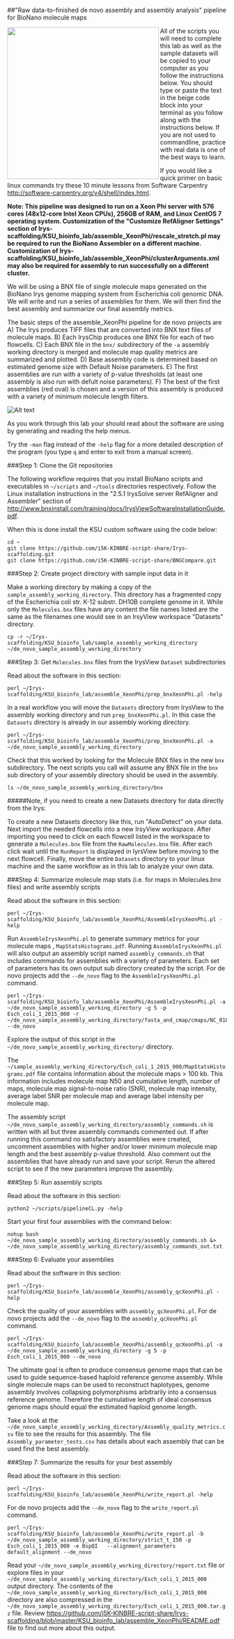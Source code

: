 
##"Raw data-to-finished de novo assembly and assembly analysis" pipeline for BioNano molecule maps

<a href="url"><img src="https://raw.githubusercontent.com/i5K-KINBRE-script-share/Irys-scaffolding/master/KSU_bioinfo_lab/pipelines_for_bionano_data_wide.png" align="left" width="348" ></a>

All of the scripts you will need to complete this lab as well as the sample datasets will be copied to your computer as you follow the instructions below. You should type or paste the text in the beige code block into your terminal as you follow along with the instructions below. If you are not used to commandline, practice with real data is one of the best ways to learn.

If you would like a quick primer on basic linux commands try these 10 minute lessons from Software Carpentry http://software-carpentry.org/v4/shell/index.html. 

**Note: This pipeline was designed to run on a Xeon Phi server with 576 cores (48x12-core Intel Xeon CPUs), 256GB of RAM, and Linux CentOS 7 operating system. Customization of the "Customize RefAligner Settings" section of Irys-scaffolding/KSU_bioinfo_lab/assemble_XeonPhi/rescale_stretch.pl may be required to run the BioNano Assembler on a different machine. Customization of Irys-scaffolding/KSU_bioinfo_lab/assemble_XeonPhi/clusterArguments.xml may also be required for assembly to run successfully on a different cluster.**

We will be using a BNX file of single molecule maps generated on the BioNano Irys genome mapping system from Escherichia coli genomic DNA. We will write and run a series of assemblies for them. We will then find the best assembly and summarize our final assembly metrics. 

The basic steps of the assemble_XeonPhi pipeline for de novo projects are A) The Irys produces TIFF files that are converted into BNX text files of molecule maps. B) Each IrysChip produces one BNX file for each of two flowcells. C) Each BNX file in the `bnx/` subdirectory of the `-a` assembly working directory is merged and molecule map quality metrics are summarized and plotted. D) Base assembly code is determined based on estimated genome size with Default Noise parameters. E) The first assemblies are run with a variety of p-value thresholds (at least one assembly is also run with defult noise parameters). F) The best of the first assemblies (red oval) is chosen and a version of this assembly is produced with a variety of minimum molecule length filters.

![Alt text](https://raw.githubusercontent.com/i5K-KINBRE-script-share/Irys-scaffolding/master/KSU_bioinfo_lab/assemble_XeonPhi/XeonPhi_assembly_workflow_de_novo.png)

As you work through this lab your should read about the software are using by generating and reading the help menus. 

Try the `-man` flag instead of the `-help` flag for a more detailed description of the program (you type `q` and enter to exit from a manual screen).

###Step 1: Clone the Git repositories 

The following workflow requires that you install BioNano scripts and executables in `~/scripts` and `~/tools` directories respectively. Follow the Linux installation instructions in the "2.5.1 IrysSolve server RefAligner and Assembler" section of http://www.bnxinstall.com/training/docs/IrysViewSoftwareInstallationGuide.pdf.

When this is done install the KSU custom software using the code below:

```
cd ~
git clone https://github.com/i5K-KINBRE-script-share/Irys-scaffolding.git
git clone https://github.com/i5K-KINBRE-script-share/BNGCompare.git
```

###Step 2: Create project directory with sample input data in it

Make a working directory by making a copy of the `sample_assembly_working_directory`. This directory has a fragmented copy of the Escherichia coli str. K-12 substr. DH10B complete genome in it. While only the `Molecules.bnx` files have any content the file names listed are the same as the filenames one would see in an IrsyView workspace "Datasets" directory.

```
cp -r ~/Irys-scaffolding/KSU_bioinfo_lab/sample_assembly_working_directory ~/de_novo_sample_assembly_working_directory
```

###Step 3: Get `Molecules.bnx` files from the IrysView `Dataset` subdirectories

Read about the software in this section:

```
perl ~/Irys-scaffolding/KSU_bioinfo_lab/assemble_XeonPhi/prep_bnxXeonPhi.pl -help
```

In a real workflow you will move the `Datasets` directory from IrysView to the assembly working directory and run `prep_bnxXeonPhi.pl`. In this case the `Datasets` directory is already in our assembly working directory.

```
perl ~/Irys-scaffolding/KSU_bioinfo_lab/assemble_XeonPhi/prep_bnxXeonPhi.pl -a ~/de_novo_sample_assembly_working_directory
```

Check that this worked by looking for the Molecule BNX files in the new `bnx` subdirectory. The next scripts you call will assume any BNX file in the `bnx` sub directory of your assembly directory should be used in the assembly.

```
ls ~/de_novo_sample_assembly_working_directory/bnx
```

#####Note, if you need to create a new Datasets directory for data directly from the Irys:

To create a new Datasets directory like this, run "AutoDetect" on your data. Next import the needed flowcells into a new IrsyView workspace. After importing you need to click on each flowcell listed in the workspace to generate a `Molecules.bnx` file from the `RawMolecules.bnx` file. After each click wait until the `RunReport` is displayed in IyrsView before moving to the next flowcell. Finally, move the entire `Datasets` directory to your linux machine and the same workflow as in this lab to analyze your own data.

###Step 4: Summarize molecule map stats (i.e. for maps in Molecules.bnx files) and write assembly scripts

Read about the software in this section:

```
perl ~/Irys-scaffolding/KSU_bioinfo_lab/assemble_XeonPhi/AssembleIrysXeonPhi.pl -help
```

Run `AssembleIrysXeonPhi.pl` to generate summary metrics for your molecule maps , `MapStatsHistograms.pdf`. Running `AssembleIrysXeonPhi.pl` will also output an assembly script named `assembly_commands.sh` that includes commands for assemblies with a variety of parameters. Each set of parameters has its own output sub directory created by the script. For de novo projects add the `--de_novo` flag to the `AssembleIrysXeonPhi.pl` command.

```
perl ~/Irys-scaffolding/KSU_bioinfo_lab/assemble_XeonPhi/AssembleIrysXeonPhi.pl -a ~/de_novo_sample_assembly_working_directory -g 5 -p Esch_coli_1_2015_000 -r ~/de_novo_sample_assembly_working_directory/fasta_and_cmap/cmaps/NC_010473_mock_scaffolds_BspQI.cmap --de_novo
```

Explore the output of this script in the `~/de_novo_sample_assembly_working_directory/` directory.

The `~/sample_assembly_working_directory/Esch_coli_1_2015_000/MapStatsHistograms.pdf` file contains information about the molecule maps > 100 kb. This information includes molecule map N50 and cumulative length, number of maps, molecule map signal-to-noise ratio (SNR), molecule map intensity, average label SNR per molecule map and average label intensity per molecule map.


The assembly script `~/de_novo_sample_assembly_working_directory/assembly_commands.sh` is written with all but three assembly commands commented out. If after running this command no satisfactory assemblies were created, uncomment assemblies with higher and/or lower minimum molecule map length and the best assembly p-value threshold. Also comment out the assemblies that have already run and save your script. Rerun the altered script to see if the new parameters improve the assembly.

###Step 5: Run assembly scripts

Read about the software in this section:

```
python2 ~/scripts/pipelineCL.py -help
```

Start your first four assemblies with the command below:

```
nohup bash ~/de_novo_sample_assembly_working_directory/assembly_commands.sh &> ~/de_novo_sample_assembly_working_directory/assembly_commands_out.txt
```

###Step 6: Evaluate your assemblies

Read about the software in this section:

```
perl ~/Irys-scaffolding/KSU_bioinfo_lab/assemble_XeonPhi/assembly_qcXeonPhi.pl -help
```

Check the quality of your assemblies with `assembly_qcXeonPhi.pl`. For de novo projects add the `--de_novo` flag to the `assembly_qcXeonPhi.pl` command.

```
perl ~/Irys-scaffolding/KSU_bioinfo_lab/assemble_XeonPhi/assembly_qcXeonPhi.pl -a ~/de_novo_sample_assembly_working_directory -g 5 -p Esch_coli_1_2015_000 --de_novo
```

The ultimate goal is often to produce consensus genome maps that can be used to guide sequence-based haploid reference genome assembly. While single molecule maps can be used to reconstruct haplotypes, genome assembly involves collapsing polymorphisms arbitrarily into a consensus reference genome. Therefore the cumulative length of ideal consensus genome maps should equal the estimated haploid genome length. 

Take a look at the `~/de_novo_sample_assembly_working_directory/Assembly_quality_metrics.csv` file to see the results for this assembly. The file `Assembly_parameter_tests.csv` has details about each assembly that can be used find the best assembly.

###Step 7: Summarize the results for your best assembly

Read about the software in this section:

```
perl ~/Irys-scaffolding/KSU_bioinfo_lab/assemble_XeonPhi/write_report.pl -help
```

For de novo projects add the `--de_novo` flag to the `write_report.pl` command.

```
perl ~/Irys-scaffolding/KSU_bioinfo_lab/assemble_XeonPhi/write_report.pl -b ~/de_novo_sample_assembly_working_directory/strict_t_150 -p Esch_coli_1_2015_000 -e BspQI   --alignment_parameters default_alignment --de_novo
```

Read your `~/de_novo_sample_assembly_working_directory/report.txt` file or explore files in your `~/de_novo_sample_assembly_working_directory/Esch_coli_1_2015_000` output directory. The contents of the `~/de_novo_sample_assembly_working_directory/Esch_coli_1_2015_000` directory are also compressed in the `~/de_novo_sample_assembly_working_directory/Esch_coli_1_2015_000.tar.gz` file. Review https://github.com/i5K-KINBRE-script-share/Irys-scaffolding/blob/master/KSU_bioinfo_lab/assemble_XeonPhi/README.pdf file to find out more about this output.

